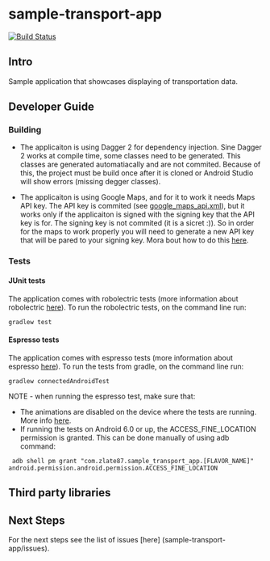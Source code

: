 # sample-transport-app
[![Build Status](https://travis-ci.org/Zlate87/sample-transport-app.svg?branch=master)](https://travis-ci.org/Zlate87/sample-transport-app)

## Intro
Sample application that showcases displaying of transportation data.
## Developer Guide
### Building
* The applicaiton is using Dagger 2 for dependency injection. Sine Dagger 2 works at compile time, some classes need to be generated. This classes are generated automatiacally and are not commited. Because of this, the project must be build once after it is cloned or Android Studio will show errors (missing degger classes).

* The applicaiton is using Google Maps, and for it to work it needs Maps API key. The API key is commited (see [google_maps_api.xml](sample-transport-app/app/src/main/res/values/google_maps_api.xml)), but it works only if the applicaiton is signed with the signing key that the API key is for. The signing key is not commited (it is a sicret :)). So in order for the maps to work properly you will need to generate a new API key that will be pared to your signing key. Mora bout how to do this [here](https://developers.google.com/maps/documentation/android-api/signup?hl=en).

### Tests
#### JUnit tests
The application comes with robolectric tests (more information about robolectric [here](http://robolectric.org/)). To run the robolectric tests, on the command line run:
```
gradlew test
```
#### Espresso tests
The application comes with espresso tests (more information about espresso [here](https://google.github.io/android-testing-support-library/docs/espresso/index.html)). To run the tests from gradle, on the command line run:
```
gradlew connectedAndroidTest
```
NOTE - when running the espresso test, make sure that: 
* The animations are disabled on the device where the tests are running. More info [here](https://google.github.io/android-testing-support-library/docs/espresso/setup/index.html#running-tests).
* If running the tests on Android 6.0 or up, the ACCESS_FINE_LOCATION permission is granted. This can be done manually of using adb command:
```
 adb shell pm grant "com.zlate87.sample_transport_app.[FLAVOR_NAME]" android.permission.android.permission.ACCESS_FINE_LOCATION
 ```

## Third party libraries
## Next Steps
For the next steps see the list of issues [here] (sample-transport-app/issues).
